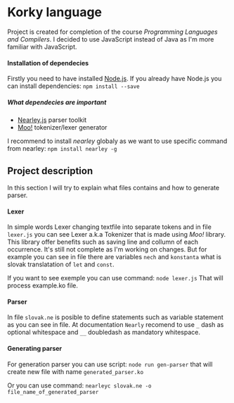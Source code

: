 # Korky language
Project is created for completion of the course *Programming Languages and Compilers*.
I decided to use JavaScript instead of Java as I'm more familiar with JavaScript.

#### Installation of dependecies
Firstly you need to have installed [Node.js](https://nodejs.org/en/).
If you already have Node.js you can install dependencies:
`npm install --save`

##### What dependecies are important
- [Nearley.js](https://nearley.js.org/) parser toolkit
- [Moo!](https://www.npmjs.com/package/moo) tokenizer/lexer generator

I recommend to install *nearley* globaly as we want to use specific command from nearley:
`npm install nearley -g`

## Project description
In this section I will try to explain what files contains and how to generate parser.

#### Lexer
In simple words Lexer changing textfile into separate tokens and in file `lexer.js` you can see Lexer a.k.a Tokenizer that is made using *Moo!* library. This library offer benefits such as saving line and collumn of each occurrence. It's still not complete as I'm working on changes. But for example you can see in file there are variables `nech` and `konstanta` what is slovak translatation of `let` and `const`.

If you want to see exemple you can use command:
`node lexer.js`
That will process example.ko file.

#### Parser
In file `slovak.ne` is posible to define statements such as variable statement as you can see in file. At documentation `Nearly` recomend to use `_` dash as optional whitespace and `__` doubledash as mandatory whitespace.

#### Generating parser
For generation parser you can use script: 
`node run gen-parser`
that will create new file with name `generated_parser.ko`

Or you can use command:
`nearleyc slovak.ne -o file_name_of_generated_parser`

